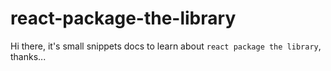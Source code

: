 # react-package-the-library
Hi there, it's small snippets docs to learn about `react package the library`, thanks...
